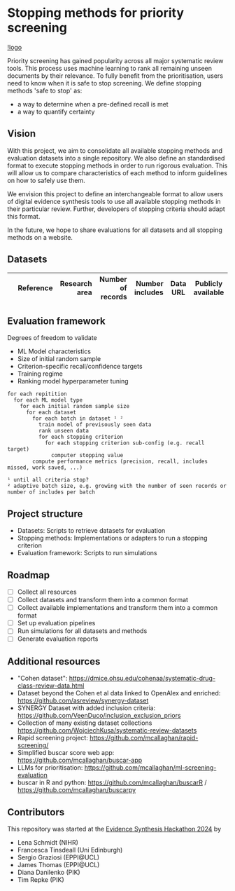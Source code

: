 # Stopping methods for priority screening
[!logo](logo.png)

Priority screening has gained popularity across all major systematic review tools.
This process uses machine learning to rank all remaining unseen documents by their relevance.
To fully benefit from the prioritisation, users need to know when it is safe to stop screening.
We define stopping methods 'safe to stop' as:
* a way to determine when a pre-defined recall is met
* a way to quantify certainty

## Vision
With this project, we aim to consolidate all available stopping methods and evaluation datasets into a single repository.
We also define an standardised format to execute stopping methods in order to run rigorous evaluation.
This will allow us to compare characteristics of each method to inform guidelines on how to safely use them.

We envision this project to define an interchangeable format to allow users of digital evidence synthesis tools to use all available stopping methods in their particular review.
Further, developers of stopping criteria should adapt this format.

In the future, we hope to share evaluations for all datasets and all stopping methods on a website.

## Datasets
|    | Reference | Research area | Number of records | Number includes | Data URL                                                                                                     | Publicly available | 
|---:|:---------:|--------------:|------------------:|----------------:|--------------------------------------------------------------------------------------------------------------|--------------------|

## Evaluation framework
Degrees of freedom to validate
* ML Model characteristics
* Size of initial random sample
* Criterion-specific recall/confidence targets
* Training regime
* Ranking model hyperparameter tuning

```
for each repitition
  for each ML model type
    for each initial random sample size
      for each dataset
        for each batch in dataset ¹ ²
          train model of previsously seen data
          rank unseen data
          for each stopping criterion
            for each stopping criterion sub-config (e.g. recall target)
              computer stopping value
        compute performance metrics (precision, recall, includes missed, work saved, ...)

¹ until all criteria stop?
² adaptive batch size, e.g. growing with the number of seen records or number of includes per batch
```

## Project structure
* Datasets: Scripts to retrieve datasets for evaluation
* Stopping methods: Implementations or adapters to run a stopping criterion
* Evaluation framework: Scripts to run simulations

## Roadmap
- [ ] Collect all resources
- [ ] Collect datasets and transform them into a common format
- [ ] Collect available implementations and transform them into a common format
- [ ] Set up evaluation pipelines
- [ ] Run simulations for all datasets and methods
- [ ] Generate evaluation reports

## Additional resources
* "Cohen dataset": https://dmice.ohsu.edu/cohenaa/systematic-drug-class-review-data.html
* Dataset beyond the Cohen et al data linked to OpenAlex and enriched: https://github.com/asreview/synergy-dataset
* SYNERGY Dataset with added inclusion criteria: https://github.com/VeenDuco/inclusion_exclusion_priors
* Collection of many existing dataset collections https://github.com/WojciechKusa/systematic-review-datasets
* Rapid screening project: https://github.com/mcallaghan/rapid-screening/
* Simplified buscar score web app: https://github.com/mcallaghan/buscar-app
* LLMs for prioritisation: https://github.com/mcallaghan/ml-screening-evaluation
* buscar in R and python: https://github.com/mcallaghan/buscarR / https://github.com/mcallaghan/buscarpy

## Contributors
This repository was started at the [Evidence Synthesis Hackathon 2024](https://www.eshackathon.org/) by
* Lena Schmidt (NIHR)
* Francesca Tinsdeall (Uni Edinburgh)
* Sergio Graziosi (EPPI@UCL)
* James Thomas (EPPI@UCL)
* Diana Danilenko (PIK)
* Tim Repke (PIK)

